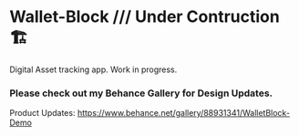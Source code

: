# Wallet-Block ///  Under Contruction🏗️
Digital Asset tracking app. Work in progress. 

### Please check out my Behance Gallery for Design Updates.

Product Updates: https://www.behance.net/gallery/88931341/WalletBlock-Demo
